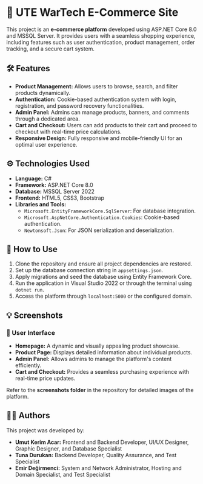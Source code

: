 <h1>🛒 UTE WarTech E-Commerce Site</h1>
<p>
   This project is an <strong>e-commerce platform</strong> developed using ASP.NET Core 8.0 and MSSQL Server. It provides users with a seamless shopping experience, including features such as user authentication, product management, order tracking, and a secure cart system.
</p>

<h2>🛠️ Features</h2>
<ul>
   <li> <strong>Product Management:</strong> Allows users to browse, search, and filter products dynamically.</li>
   <li> <strong>Authentication:</strong> Cookie-based authentication system with login, registration, and password recovery functionalities.</li>
   <li> <strong>Admin Panel:</strong> Admins can manage products, banners, and comments through a dedicated area.</li>
   <li> <strong>Cart and Checkout:</strong> Users can add products to their cart and proceed to checkout with real-time price calculations.</li>
   <li> <strong>Responsive Design:</strong> Fully responsive and mobile-friendly UI for an optimal user experience.</li>
</ul>

<h2>⚙️ Technologies Used</h2>
<ul>
   <li> <strong>Language:</strong> C#</li>
   <li> <strong>Framework:</strong> ASP.NET Core 8.0</li>
   <li> <strong>Database:</strong> MSSQL Server 2022</li>
   <li> <strong>Frontend:</strong> HTML5, CSS3, Bootstrap</li>
   <li> <strong>Libraries and Tools:</strong> 
      <ul>
         <li><code>Microsoft.EntityFrameworkCore.SqlServer</code>: For database integration.</li>
         <li><code>Microsoft.AspNetCore.Authentication.Cookies</code>: Cookie-based authentication.</li>
         <li><code>Newtonsoft.Json</code>: For JSON serialization and deserialization.</li>
      </ul>
   </li>
</ul>

<h2>🚀 How to Use</h2>
<ol>
   <li> Clone the repository and ensure all project dependencies are restored.</li>
   <li> Set up the database connection string in <code>appsettings.json</code>.</li>
   <li> Apply migrations and seed the database using Entity Framework Core.</li>
   <li> Run the application in Visual Studio 2022 or through the terminal using <code>dotnet run</code>.</li>
   <li> Access the platform through <code>localhost:5000</code> or the configured domain.</li>
</ol>

<h2>💡 Screenshots</h2>
<h3>📄 User Interface</h3>
<ul>
   <li><strong>Homepage:</strong> A dynamic and visually appealing product showcase.</li>
   <li><strong>Product Page:</strong> Displays detailed information about individual products.</li>
   <li><strong>Admin Panel:</strong> Allows admins to manage the platform's content efficiently.</li>
   <li><strong>Cart and Checkout:</strong> Provides a seamless purchasing experience with real-time price updates.</li>
</ul>
<p>Refer to the <strong>screenshots folder</strong> in the repository for detailed images of the platform.</p>

<h2>👨‍💻 Authors</h2>
<p>
   This project was developed by: 
   <ul>
      <li><strong>Umut Kerim Acar:</strong> Frontend and Backend Developer, UI/UX Designer, Graphic Designer, and Database Specialist</li>
      <li><strong>Tuna Durukan:</strong> Backend Developer, Quality Assurance, and Test Specialist</li>
      <li><strong>Emir Değirmenci:</strong> System and Network Administrator, Hosting and Domain Specialist, and Test Specialist</li>
   </ul>
</p>
